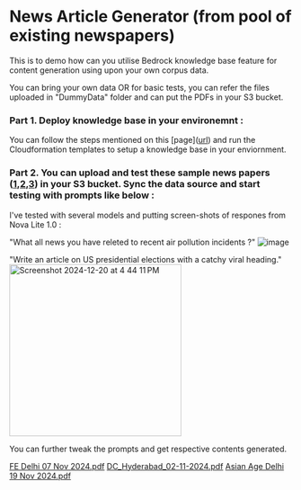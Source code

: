 # News Article Generator (from pool of existing newspapers)

This is to demo how can you utilise Bedrock knowledge base feature for content generation using upon your own corpus data.

You can bring your own data OR for basic tests, you can refer the files uploaded in "DummyData" folder and can put the PDFs in your S3 bucket.

### Part 1. Deploy knowledge base in your environemnt :
You can follow the steps mentioned on this [page]([url](https://github.com/aws-samples/amazon-bedrock-samples/tree/main/rag/knowledge-bases/features-examples/04-infrastructure/e2e-rag-using-bedrock-kb-cfn
)) and run the Cloudformation templates to setup a knowledge base in your enviornment.

### Part 2. You can upload and test these sample news papers ([1]([url](https://github.com/user-attachments/files/18177754/FE.Delhi.07.Nov.2024.pdf)),[2]([url](https://github.com/user-attachments/files/18177752/DC_Hyderabad_02-11-2024.pdf)),[3]([url](https://github.com/user-attachments/files/18177749/Asian.Age.Delhi.19.Nov.2024.pdf))) in your S3 bucket. Sync the data source and start testing with prompts like below :

I've tested with several models and putting screen-shots of respones from Nova Lite 1.0 :

"What all news you have releted to recent air pollution incidents ?"
![image](https://github.com/user-attachments/assets/d1a9dbbc-6dd4-4904-9ec5-b99459ea57da)

"Write an article on US presidential elections with a catchy viral heading."
<img width="306" alt="Screenshot 2024-12-20 at 4 44 11 PM" src="https://github.com/user-attachments/assets/9cb212f9-902a-4453-aed8-f5dfc9c3a3db" />

You can further tweak the prompts and get respective contents generated.


[FE Delhi 07 Nov 2024.pdf](https://github.com/user-attachments/files/18177754/FE.Delhi.07.Nov.2024.pdf)
[DC_Hyderabad_02-11-2024.pdf](https://github.com/user-attachments/files/18177752/DC_Hyderabad_02-11-2024.pdf)
[Asian Age Delhi 19 Nov 2024.pdf](https://github.com/user-attachments/files/18177749/Asian.Age.Delhi.19.Nov.2024.pdf)
